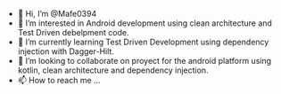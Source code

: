 - 👋 Hi, I’m @Mafe0394
- 👀 I’m interested in Android development using clean architecture and Test Driven debelpment code.
- 🌱 I’m currently learning Test Driven Development using dependency injection with Dagger-Hilt.
- 💞️ I’m looking to collaborate on proyect for the android platform using kotlin, clean architecture and dependency injection.
- 📫 How to reach me ...

<!---
Mafe0394/Mafe0394 is a ✨ special ✨ repository because its `README.md` (this file) appears on your GitHub profile.
You can click the Preview link to take a look at your changes.
--->
